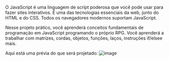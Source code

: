 O JavaScript é uma linguagem de script poderosa que você pode usar para fazer sites interativos. É uma das tecnologias essenciais da web, junto do HTML e do CSS. Todos os navegadores modernos suportam JavaScript.

Nesse projeto prático, você aprenderá conceitos fundamentais de programação em JavaScript programando o próprio RPG. Você aprenderá a trabalhar com matrizes, cordas, objetos, funções, laços, instruções if/elsee mais.

Aqui está uma prévia do que será projetado:
![image](https://github.com/jmtannus/FreeCodeCamp/assets/61756665/f9bf70b1-8cda-42e1-9308-2dcfe1cc8f32)

